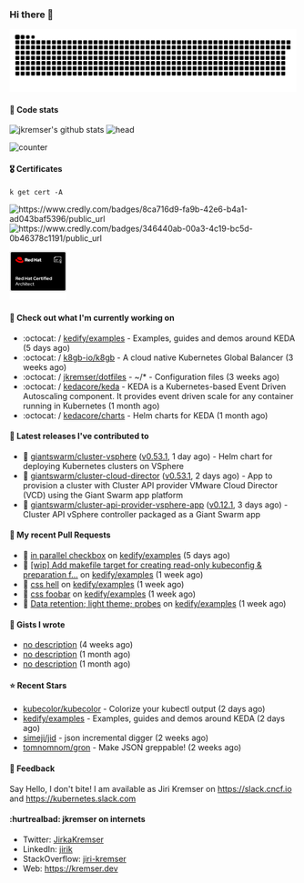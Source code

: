 ### Hi there 👋

<picture>
  <source media="(prefers-color-scheme: dark)" srcset="github-snake-dark.svg" />
  <source media="(prefers-color-scheme: light)" srcset="github-snake.svg" />
  <img alt="github-snake" src="github-snake.svg" />
</picture>

#### 📱 Code stats

![jkremser's github stats](https://github-readme-stats.vercel.app/api?username=jkremser&count_private=true&show_icons=true&hide_border=false&theme=tokyonight&title_color=5bcdec&bg_color=0d1117&border_radius=false) ![head](https://user-images.githubusercontent.com/535866/175570014-71166aaa-95f7-4a4f-869c-93a16481de4e.jpeg)



![counter](https://komarev.com/ghpvc/?username=jkremser&color=5bcdec&style=for-the-badge)

#### 🎖 Certificates
```
k get cert -A
```
<p align="left">
    <a style="text-decoration: none !important;" href="https://www.credly.com/badges/8ca716d9-fa9b-42e6-b4a1-ad043baf5396/public_url">
        <img src="https://training.linuxfoundation.org/wp-content/uploads/2022/11/CKA.png" alt="https://www.credly.com/badges/8ca716d9-fa9b-42e6-b4a1-ad043baf5396/public_url" width="110" height="110"/>
    </a>
    <a style="text-decoration: none !important;" href="https://www.credly.com/badges/346440ab-00a3-4c19-bc5d-0b46378c1191/public_url">
        <img src="https://training.linuxfoundation.org/wp-content/uploads/2022/11/CKS.png" alt="https://www.credly.com/badges/346440ab-00a3-4c19-bc5d-0b46378c1191/public_url" width="110" height="110"/>
    </a>
    <a style="text-decoration: none !important;" href="https://rhtapps.redhat.com/verify/?certId=120-194-022">
        <img src="./rhca.png" alt="https://rhtapps.redhat.com/verify/?certId=120-194-022" width="100" height="100"/>
    </a>
</p>

#### 👷 Check out what I'm currently working on

- :octocat: / [kedify/examples](https://github.com/kedify/examples) - Examples, guides and demos around KEDA (5 days ago)
- :octocat: / [k8gb-io/k8gb](https://github.com/k8gb-io/k8gb) - A cloud native Kubernetes Global Balancer (3 weeks ago)
- :octocat: / [jkremser/dotfiles](https://github.com/jkremser/dotfiles) - ~/*  -  Configuration files (3 weeks ago)
- :octocat: / [kedacore/keda](https://github.com/kedacore/keda) -  KEDA is a Kubernetes-based Event Driven Autoscaling component. It provides event driven scale for any container running in Kubernetes  (1 month ago)
- :octocat: / [kedacore/charts](https://github.com/kedacore/charts) - Helm charts for KEDA (1 month ago)

#### 🔭 Latest releases I've contributed to

- 🎉 [giantswarm/cluster-vsphere](https://github.com/giantswarm/cluster-vsphere) ([v0.53.1](https://github.com/giantswarm/cluster-vsphere/releases/tag/v0.53.1), 1 day ago) - Helm chart for deploying Kubernetes clusters on VSphere
- 🎉 [giantswarm/cluster-cloud-director](https://github.com/giantswarm/cluster-cloud-director) ([v0.53.1](https://github.com/giantswarm/cluster-cloud-director/releases/tag/v0.53.1), 2 days ago) - App to provision a cluster with Cluster API provider VMware Cloud Director (VCD) using the Giant Swarm app platform
- 🎉 [giantswarm/cluster-api-provider-vsphere-app](https://github.com/giantswarm/cluster-api-provider-vsphere-app) ([v0.12.1](https://github.com/giantswarm/cluster-api-provider-vsphere-app/releases/tag/v0.12.1), 3 days ago) - Cluster API vSphere controller packaged as a Giant Swarm app

#### 🔨 My recent Pull Requests

- 💪 [in parallel checkbox](https://github.com/kedify/examples/pull/26) on [kedify/examples](https://github.com/kedify/examples) (5 days ago)
- 💪 [[wip] Add makefile target for creating read-only kubeconfig &amp; preparation f…](https://github.com/kedify/examples/pull/25) on [kedify/examples](https://github.com/kedify/examples) (1 week ago)
- 💪 [css hell](https://github.com/kedify/examples/pull/24) on [kedify/examples](https://github.com/kedify/examples) (1 week ago)
- 💪 [css foobar](https://github.com/kedify/examples/pull/23) on [kedify/examples](https://github.com/kedify/examples) (1 week ago)
- 💪 [Data retention; light theme; probes](https://github.com/kedify/examples/pull/22) on [kedify/examples](https://github.com/kedify/examples) (1 week ago)

#### 📓 Gists I wrote

- [no description](https://gist.github.com/3a636b3309bb1a7e45140b82d5766ae5) (4 weeks ago)
- [no description](https://gist.github.com/ac5044a3305fb4d057bd66af22683c3a) (1 month ago)
- [no description](https://gist.github.com/d61a99a53023aefe09c0ca6cba218294) (1 month ago)

#### ⭐ Recent Stars

- [kubecolor/kubecolor](https://github.com/kubecolor/kubecolor) - Colorize your kubectl output (2 days ago)
- [kedify/examples](https://github.com/kedify/examples) - Examples, guides and demos around KEDA (2 days ago)
- [simeji/jid](https://github.com/simeji/jid) - json incremental digger (2 weeks ago)
- [tomnomnom/gron](https://github.com/tomnomnom/gron) - Make JSON greppable! (2 weeks ago)

#### 💬 Feedback

Say Hello, I don't bite! I am available as Jiri Kremser on https://slack.cncf.io and https://kubernetes.slack.com


#### :hurtrealbad: jkremser on internets

- Twitter: <a href="https://twitter.com/JirkaKremser">JirkaKremser</a>
- LinkedIn: <a href="https://www.linkedin.com/in/jirik/">jirik</a>
- StackOverflow: <a href="https://stackoverflow.com/users/1594980/jiri-kremser">jiri-kremser</a>
- Web: https://kremser.dev